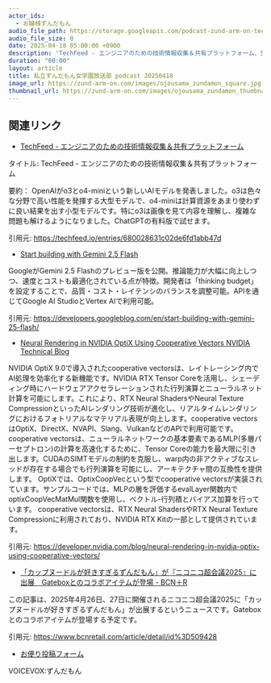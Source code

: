 ```yaml
---
actor_ids:
  - お嬢様ずんだもん
audio_file_path: https://storage.googleapis.com/podcast-zund-arm-on-tech/audio/私立ずんだもん女学園放送部_podcast_20250418.mp3
audio_file_size: 0
date: 2025-04-18 05:00:00 +0900
description: 'TechFeed - エンジニアのための技術情報収集＆共有プラットフォーム、Start building with Gemini 2.5 Flash、Neural Rendering in NVIDIA OptiX Using Cooperative Vectors  NVIDIA Technical Blog、「カップヌードルが好きすぎるずんだもん」が『ニコニコ超会議2025』に出展　Gateboxとのコラボアイテムが登場 - BCN＋R'
duration: "00:00"
layout: article
title: 私立ずんだもん女学園放送部 podcast 20250418
image_url: https://zund-arm-on.com/images/ojousama_zundamon_square.jpg
thumbnail_url: https://zund-arm-on.com/images/ojousama_zundamon_thumbnail.jpg
---
```


## 関連リンク


- [TechFeed - エンジニアのための技術情報収集＆共有プラットフォーム](https://techfeed.io/entries/680028631c02de6fd1abb47d)  

タイトル: TechFeed - エンジニアのための技術情報収集＆共有プラットフォーム

要約：
OpenAIがo3とo4-miniという新しいAIモデルを発表しました。o3は色々な分野で高い性能を発揮する大型モデルで、o4-miniは計算資源をあまり使わずに良い結果を出す小型モデルです。特にo3は画像を見て内容を理解し、複雑な問題も解けるようになりました。ChatGPTの有料版で試せます。


引用元: https://techfeed.io/entries/680028631c02de6fd1abb47d


- [Start building with Gemini 2.5 Flash](https://developers.googleblog.com/en/start-building-with-gemini-25-flash/)  


GoogleがGemini 2.5 Flashのプレビュー版を公開。推論能力が大幅に向上しつつ、速度とコストも最適化されている点が特徴。開発者は「thinking budget」を設定することで、品質・コスト・レイテンシのバランスを調整可能。APIを通じてGoogle AI StudioとVertex AIで利用可能。


引用元: https://developers.googleblog.com/en/start-building-with-gemini-25-flash/


- [Neural Rendering in NVIDIA OptiX Using Cooperative Vectors  NVIDIA Technical Blog](https://developer.nvidia.com/blog/neural-rendering-in-nvidia-optix-using-cooperative-vectors/)  


NVIDIA OptiX 9.0で導入されたcooperative vectorsは、レイトレーシング内でAI処理を効率化する新機能です。NVIDIA RTX Tensor Coreを活用し、シェーディング時にハードウェアアクセラレーションされた行列演算とニューラルネット計算を可能にします。これにより、RTX Neural ShadersやNeural Texture CompressionといったAIレンダリング技術が進化し、リアルタイムレンダリングにおけるフォトリアルなマテリアル表現が向上します。cooperative vectorsはOptiX、DirectX、NVAPI、Slang、VulkanなどのAPIで利用可能です。
cooperative vectorsは、ニューラルネットワークの基本要素であるMLP(多層パーセプトロン)の計算を高速化するために、Tensor Coreの能力を最大限に引き出します。CUDAのSIMTモデルの制約を克服し、warp内の非アクティブなスレッドが存在する場合でも行列演算を可能にし、アーキテクチャ間の互換性を提供します。
OptiXでは、OptixCoopVecという型でcooperative vectorsが実装されています。サンプルコードでは、MLPの層を評価するevalLayer関数内でoptixCoopVecMatMul関数を使用し、ベクトル-行列積とバイアス加算を行っています。
cooperative vectorsは、RTX Neural ShadersやRTX Neural Texture Compressionに利用されており、NVIDIA RTX Kitの一部として提供されています。


引用元: https://developer.nvidia.com/blog/neural-rendering-in-nvidia-optix-using-cooperative-vectors/


- [「カップヌードルが好きすぎるずんだもん」が『ニコニコ超会議2025』に出展　Gateboxとのコラボアイテムが登場 - BCN＋R](https://www.bcnretail.com/article/detail/id%3D509428)  


この記事は、2025年4月26日、27日に開催されるニコニコ超会議2025に「カップヌードルが好きすぎるずんだもん」が出展するというニュースです。Gateboxとのコラボアイテムが登場する予定です。


引用元: https://www.bcnretail.com/article/detail/id%3D509428



- [お便り投稿フォーム](https://forms.gle/ffg4JTfqdiqK62qf9)

VOICEVOX:ずんだもん
